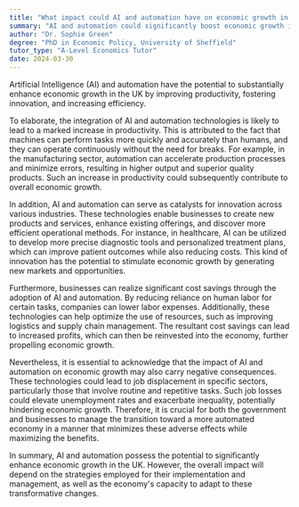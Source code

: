 ```yaml
---
title: "What impact could AI and automation have on economic growth in the UK?"
summary: "AI and automation could significantly boost economic growth in the UK by increasing productivity, innovation, and efficiency."
author: "Dr. Sophie Green"
degree: "PhD in Economic Policy, University of Sheffield"
tutor_type: "A-Level Economics Tutor"
date: 2024-03-30
---
```


Artificial Intelligence (AI) and automation have the potential to substantially enhance economic growth in the UK by improving productivity, fostering innovation, and increasing efficiency.

To elaborate, the integration of AI and automation technologies is likely to lead to a marked increase in productivity. This is attributed to the fact that machines can perform tasks more quickly and accurately than humans, and they can operate continuously without the need for breaks. For example, in the manufacturing sector, automation can accelerate production processes and minimize errors, resulting in higher output and superior quality products. Such an increase in productivity could subsequently contribute to overall economic growth.

In addition, AI and automation can serve as catalysts for innovation across various industries. These technologies enable businesses to create new products and services, enhance existing offerings, and discover more efficient operational methods. For instance, in healthcare, AI can be utilized to develop more precise diagnostic tools and personalized treatment plans, which can improve patient outcomes while also reducing costs. This kind of innovation has the potential to stimulate economic growth by generating new markets and opportunities.

Furthermore, businesses can realize significant cost savings through the adoption of AI and automation. By reducing reliance on human labor for certain tasks, companies can lower labor expenses. Additionally, these technologies can help optimize the use of resources, such as improving logistics and supply chain management. The resultant cost savings can lead to increased profits, which can then be reinvested into the economy, further propelling economic growth.

Nevertheless, it is essential to acknowledge that the impact of AI and automation on economic growth may also carry negative consequences. These technologies could lead to job displacement in specific sectors, particularly those that involve routine and repetitive tasks. Such job losses could elevate unemployment rates and exacerbate inequality, potentially hindering economic growth. Therefore, it is crucial for both the government and businesses to manage the transition toward a more automated economy in a manner that minimizes these adverse effects while maximizing the benefits.

In summary, AI and automation possess the potential to significantly enhance economic growth in the UK. However, the overall impact will depend on the strategies employed for their implementation and management, as well as the economy's capacity to adapt to these transformative changes.
    